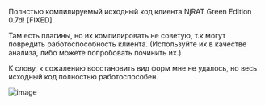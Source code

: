 Полнстью компилируемый исходный код клиента NjRAT Green Edition 0.7d! [FIXED]

Там есть плагины, но их компилировать не советую, т.к могут повредить работоспособность клиента. (Используйте их в качестве анализа, либо можете попробовать починить их.)

К слову, к сожалению восстановить вид форм мне не удалось, но весь исходный код полностью работоспособен.

![image](https://github.com/intcost/NjRAT/assets/160552478/562235ce-ed14-4d76-a9d9-4d866f423f82)
